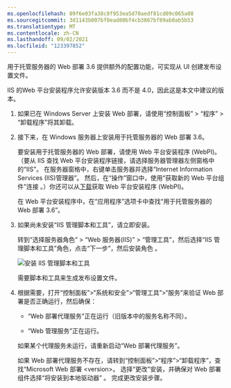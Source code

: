 ```yaml
---
ms.openlocfilehash: 09f6e03fa38c8f953ea5d70aedf81cd09c065a08
ms.sourcegitcommit: 3d1143b007bf0ead80bf4cb3867bf89ab0ab5b53
ms.translationtype: MT
ms.contentlocale: zh-CN
ms.lasthandoff: 09/02/2021
ms.locfileid: "123397852"
---
```

用于托管服务器的 Web 部署 3.6 提供额外的配置功能，可实现从 UI 创建发布设置文件。

IIS 的Web 平台安装程序允许安装版本 3.6 而不是 4.0，因此这是本文中建议的版本。

1. 如果已在 Windows Server 上安装 Web 部署，请使用“控制面板” > “程序” > “卸载程序”将其卸载。

2. 接下来，在 Windows 服务器上安装用于托管服务器的 Web 部署 3.6。

    要安装用于托管服务器的 Web 部署，请使用 Web 平台安装程序 (WebPI)。 （要从 IIS 查找 Web 平台安装程序链接，请选择服务器管理器左侧窗格中的“IIS”。 在服务器窗格中，右键单击服务器并选择“Internet Information Services (IIS)管理器”。 然后，在“操作”窗口中，使用“获取新的 Web 平台组件”连接 。）你还可以从[下载](https://www.microsoft.com/web/downloads/platform.aspx)获取 Web 平台安装程序 (WebPI)。

    在 Web 平台安装程序中，在“应用程序”选项卡中查找“用于托管服务器的 Web 部署 3.6”。

3. 如果尚未安装“IIS 管理脚本和工具”，请立即安装。

    转到“选择服务器角色” > “Web 服务器(IIS)” > “管理工具”，然后选择“IIS 管理脚本和工具”角色，点击“下一步”，然后安装角色    。

    ![安装 IIS 管理脚本和工具](../../deployment/media/tutorial-iis-management-scripts-and-tools.png)

    需要脚本和工具来生成发布设置文件。

4. 根据需要，打开“控制面板”>“系统和安全”>“管理工具”>“服务”来验证 Web 部署是否正确运行，然后确保：

    * “Web 部署代理服务”正在运行（旧版本中的服务名称不同）。

    * “Web 管理服务”正在运行。

    如果某个代理服务未运行，请重新启动“Web 部署代理服务”。

    如果 Web 部署代理服务不存在，请转到“控制面板”>“程序”>“卸载程序”，查找“Microsoft Web 部署 \<version>。 选择“更改”安装，并确保对 Web 部署组件选择“将安装到本地驱动器” 。 完成更改安装步骤。